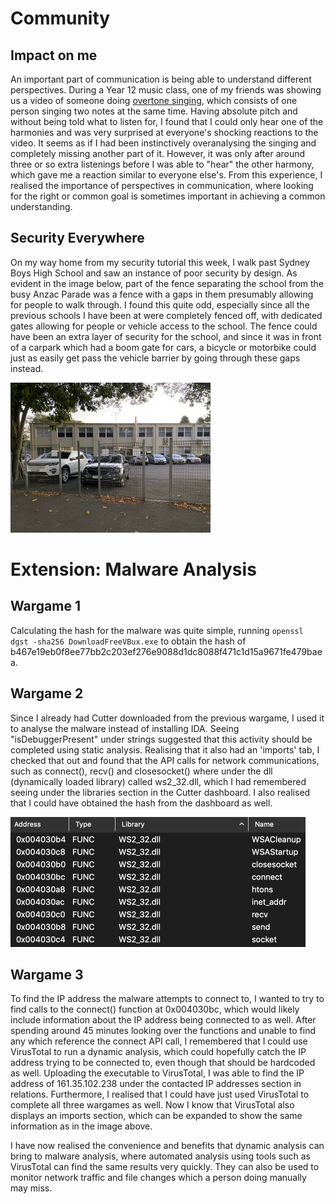 # Community

## Impact on me

An important part of communication is being able to understand different perspectives. During a Year 12 music class, one of my friends was showing us a video of someone doing [overtone singing](https://youtu.be/vC9Qh709gas), which consists of one person singing two notes at the same time. Having absolute pitch and without being told what to listen for, I found that I could only hear one of the harmonies and was very surprised at everyone's shocking reactions to the video. It seems as if I had been instinctively overanalysing the singing and completely missing another part of it. However, it was only after around three or so extra listenings before I was able to "hear" the other harmony, which gave me a reaction similar to everyone else's. From this experience, I realised the importance of perspectives in communication, where looking for the right or common goal is sometimes important in achieving a common understanding. 

## Security Everywhere

On my way home from my security tutorial this week, I walk past Sydney Boys High School and saw an instance of poor security by design. As evident in the image below, part of the fence separating the school from the busy Anzac Parade was a fence with a gaps in them presumably allowing for people to walk through. I found this quite odd, especially since all the previous schools I have been at were completely fenced off, with dedicated gates allowing for people or vehicle access to the school. The fence could have been an extra layer of security for the school, and since it was in front of a carpark which had a boom gate for cars, a bicycle or motorbike could just as easily get pass the vehicle barrier by going through these gaps instead. 

<img src="images/syd.jpg" alt="syd" style="zoom:50%;" />



# Extension: Malware Analysis

## Wargame 1

Calculating the hash for the malware was quite simple, running `openssl dgst -sha256 DownloadFreeVBux.exe` to obtain the hash of b467e19eb0f8ee77bb2c203ef276e9088d1dc8088f471c1d15a9671fe479baea.

## Wargame 2

Since I already had Cutter downloaded from the previous wargame, I used it to analyse the malware instead of installing IDA. Seeing "isDebuggerPresent" under strings suggested that this activity should be completed using static analysis. Realising that it also had an 'imports' tab, I checked that out and found that the API calls for network communications, such as connect(), recv() and closesocket() where under the dll (dynamically loaded library) called ws2_32.dll, which I had remembered seeing under the libraries section in the Cutter dashboard. I also realised that I could have obtained the hash from the dashboard as well. 

<img src="images/malware_analysis.png" alt="malware_analysis" style="zoom:50%;" />

## Wargame 3

To find the IP address the malware attempts to connect to, I wanted to try to find calls to the connect() function at 0x004030bc, which would likely include information about the IP address being connected to as well. After spending around 45 minutes looking over the functions and unable to find any which reference the connect API call, I remembered that I could use VirusTotal to run a dynamic analysis, which could hopefully catch the IP address trying to be connected to, even though that should be hardcoded as well. Uploading the executable to VirusTotal, I was able to find the IP address of 161.35.102.238 under the contacted IP addresses section in relations. Furthermore, I realised that I could have just used VirusTotal to complete all three wargames as well. Now I know that VirusTotal also displays an imports section, which can be expanded to show the same information as in the image above. 

I have now realised the convenience and benefits that dynamic analysis can bring to malware analysis, where automated analysis using tools such as VirusTotal can find the same results very quickly. They can also be used to monitor network traffic and file changes which a person doing manually may miss. 





